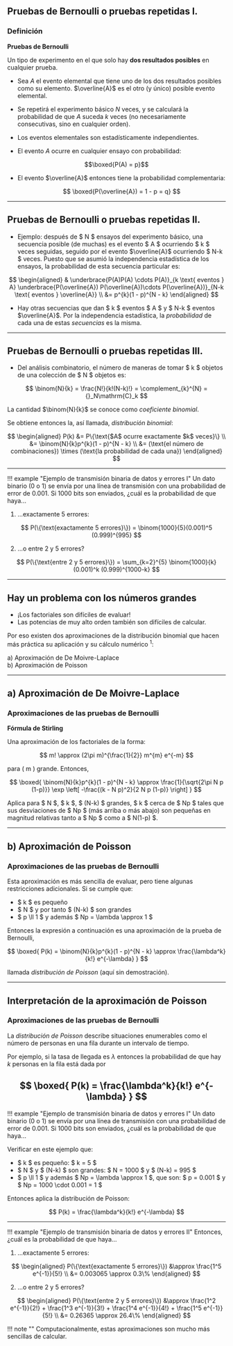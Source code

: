 ## Pruebas de Bernoulli o pruebas repetidas I.

### Definición

**Pruebas de Bernoulli**

Un tipo de experimento en el que solo hay **dos resultados posibles** en cualquier prueba.

- Sea $A$ el evento elemental que tiene uno de los dos resultados posibles como su elemento. $\overline{A}$ es el otro (y único) posible evento elemental.

- Se repetirá el experimento básico $N$ veces, y se calculará la probabilidad de que $A$ suceda $k$ veces (no necesariamente consecutivas, sino en cualquier orden).

- Los eventos elementales son estadísticamente independientes. 

- El evento $A$ ocurre en cualquier ensayo con probabilidad:
```math
\boxed{P(A) = p}
```

- El evento $\overline{A}$ entonces tiene la probabilidad complementaria:

    $$
    \boxed{P(\overline{A}) = 1 - p = q}
    $$
---
## Pruebas de Bernoulli o pruebas repetidas II.


- Ejemplo: después de $ N $ ensayos del experimento básico, una secuencia posible (de muchas) es el evento $ A $ ocurriendo $ k $ veces seguidas, seguido por el evento $\overline{A}$ ocurriendo $ N-k $ veces. Puesto que se asumió la independencia estadística de los ensayos, la probabilidad de esta secuencia particular es:

$$
\begin{aligned}
& \underbrace{P(A)P(A) \cdots P(A)}_{k \text{ eventos } A} \underbrace{P(\overline{A}) P(\overline{A})\cdots P(\overline{A})}_{N-k \text{ eventos } \overline{A}} \\
&= p^{k}(1 - p)^{N - k}
\end{aligned}
$$

- Hay otras secuencias que dan $ k $ eventos $ A $ y $ N-k $ eventos $\overline{A}$. Por la independencia estadística, la *probabilidad* de cada una de estas *secuencias* es la misma.
---
## Pruebas de Bernoulli o pruebas repetidas III.

- Del análisis combinatorio, el número de maneras de tomar $ k $ objetos de una colección de $ N $ objetos es:

$$
\binom{N}{k} = \frac{N!}{k!(N-k)!} = \complement_{k}^{N} = {}_N\mathrm{C}_k
$$

La cantidad $\binom{N}{k}$ se conoce como *coeficiente binomial*.

Se obtiene entonces la, así llamada, *distribución binomial*:

$$
\begin{aligned}
P(k) &= P\{\text{$A$ ocurre exactamente $k$ veces}\} \\
     &= \binom{N}{k}p^{k}(1 - p)^{N - k}
     \\
&= (\text{el número de combinaciones}) \times (\text{la probabilidad de cada una})
\end{aligned}
$$

---

!!! example "Ejemplo de transmisión binaria de datos y errores I"
    Un dato binario (0 o 1) se envía por una línea de transmisión con una probabilidad de error de 0.001. Si 1000 bits son enviados, ¿cuál es la probabilidad de que haya... 

1. ...exactamente 5 errores:

$$
P(\{\text{exactamente 5 errores}\}) = \binom{1000}{5}(0.001)^5 (0.999)^{995}
$$


2. ...o entre 2 y 5 errores?

$$
P(\{\text{entre 2 y 5 errores}\}) = \sum_{k=2}^{5} \binom{1000}{k}(0.001)^k (0.999)^{1000-k}
$$


---
## Hay un problema con los números grandes

- ¡Los factoriales son difíciles de evaluar!
- Las potencias de muy alto orden también son difíciles de calcular.

Por eso existen dos aproximaciones de la distribución binomial que hacen más práctica su aplicación y su cálculo numérico $^1$:

a) Aproximación de De Moivre-Laplace  
b) Aproximación de Poisson



---

## a) Aproximación de De Moivre-Laplace

### Aproximaciones de las pruebas de Bernoulli

**Fórmula de Stirling**

Una aproximación de los factoriales de la forma:

$$
m! \approx (2\pi m)^{\frac{1}{2}} m^{m} e^{-m}
$$

para \( m \) grande. Entonces,

$$
\boxed{
\binom{N}{k}p^{k}(1 - p)^{N - k} \approx \frac{1}{\sqrt{2\pi N p (1-p)}} \exp \left[ -\frac{(k - N p)^2}{2 N p (1-p)} \right]
}
$$

Aplica para $ N $, $ k $, $ (N-k) $ grandes, $ k $ cerca de $ Np $ tales que sus desviaciones de $ Np $ (más arriba o más abajo) son pequeñas en magnitud relativas tanto a $ Np $ como a $ N(1-p) $.

---

## b) Aproximación de Poisson
### Aproximaciones de las pruebas de Bernoulli

Esta aproximación es más sencilla de evaluar, pero tiene algunas restricciones adicionales. Si se cumple que:

- $ k $ es pequeño  
- $ N $ y por tanto $ (N-k) $ son grandes  
- $ p \ll 1 $ y además $ Np = \lambda \approx 1 $

Entonces la expresión a continuación es una aproximación de la prueba de Bernoulli,

$$
\boxed{
P(k) = \binom{N}{k}p^{k}(1 - p)^{N - k} \approx \frac{\lambda^k}{k!} e^{-\lambda}
}
$$


llamada *distribución de Poisson* (aquí sin demostración).

---
## Interpretación de la aproximación de Poisson
### Aproximaciones de las pruebas de Bernoulli

La *distribución de Poisson* describe situaciones enumerables como el número de personas en una fila durante un intervalo de tiempo.

Por ejemplo, si la tasa de llegada es $\lambda$ entonces la probabilidad de que hay $k$ personas en la fila está dada por 

$$
\boxed{
P(k) = \frac{\lambda^k}{k!} e^{-\lambda}
}
$$
---
!!! example "Ejemplo de transmisión binaria de datos y errores I"
    Un dato binario (0 o 1) se envía por una línea de transmisión con una probabilidad de error de 0.001. Si 1000 bits son enviados, ¿cuál es la probabilidad de que haya... 




Verificar en este ejemplo que:

- $ k $ es pequeño: $ k = 5 $  
- $ N $ y $ (N-k) $ son grandes: $ N = 1000 $ y $ (N-k) = 995 $  
- $ p \ll 1 $ y además $ Np = \lambda \approx 1 $, que son: $ p = 0.001 $ y $ Np = 1000 \cdot 0.001 = 1 $

Entonces aplica la distribución de Poisson:

$$
P(k) = \frac{\lambda^k}{k!} e^{-\lambda}
$$

---

!!! example "Ejemplo de transmisión binaria de datos y errores II"
    Entonces, ¿cuál es la probabilidad de que haya...

1. ...exactamente 5 errores:

$$
\begin{aligned}
P(\{\text{exactamente 5 errores}\}) &\approx \frac{1^5 e^{-1}}{5!} \\
&= 0.003065 \approx 0.3\%
\end{aligned}
$$

2. ...o entre 2 y 5 errores?

$$
\begin{aligned}
P(\{\text{entre 2 y 5 errores}\}) &\approx \frac{1^2 e^{-1}}{2!} + \frac{1^3 e^{-1}}{3!} + \frac{1^4 e^{-1}}{4!} + \frac{1^5 e^{-1}}{5!} \\
&= 0.26365 \approx 26.4\%
\end{aligned}
$$

!!! note ""
    Computacionalmente, estas aproximaciones son mucho más sencillas de calcular.